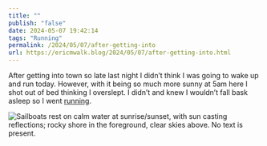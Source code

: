 ```yaml
---
title: ""
publish: "false"
date: 2024-05-07 19:42:14
tags: "Running"
permalink: /2024/05/07/after-getting-into
url: https://ericmwalk.blog/2024/05/07/after-getting-into.html
---
```


After getting into town so late last night I didn’t think I was going to wake up and run today. However, with it being so much more sunny at 5am here I shot out of bed thinking I overslept. I didn’t and knew I wouldn’t fall bask asleep so I went  [running](https://strava.com/activities/11352047313).

![Sailboats rest on calm water at sunrise/sunset, with sun casting reflections; rocky shore in the foreground, clear skies above. No text is present.](https://ericmwalk.blog/uploads/2024/img-8863.jpeg)